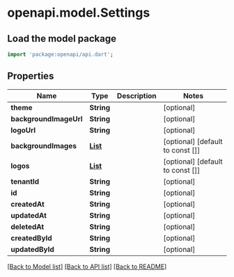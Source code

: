 # openapi.model.Settings

## Load the model package
```dart
import 'package:openapi/api.dart';
```

## Properties
Name | Type | Description | Notes
------------ | ------------- | ------------- | -------------
**theme** | **String** |  | [optional] 
**backgroundImageUrl** | **String** |  | [optional] 
**logoUrl** | **String** |  | [optional] 
**backgroundImages** | [**List<File>**](File.md) |  | [optional] [default to const []]
**logos** | [**List<File>**](File.md) |  | [optional] [default to const []]
**tenantId** | **String** |  | [optional] 
**id** | **String** |  | [optional] 
**createdAt** | **String** |  | [optional] 
**updatedAt** | **String** |  | [optional] 
**deletedAt** | **String** |  | [optional] 
**createdById** | **String** |  | [optional] 
**updatedById** | **String** |  | [optional] 

[[Back to Model list]](../README.md#documentation-for-models) [[Back to API list]](../README.md#documentation-for-api-endpoints) [[Back to README]](../README.md)


